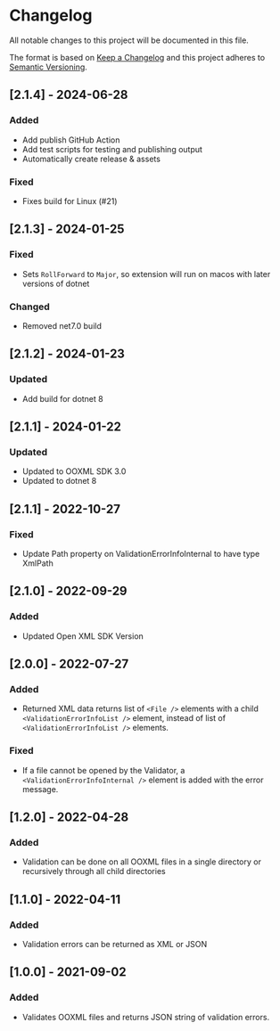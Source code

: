 # Changelog

All notable changes to this project will be documented in this file.

The format is based on [Keep a Changelog](http://keepachangelog.com/en/1.0.0/)
and this project adheres to [Semantic Versioning](http://semver.org/spec/v2.0.0.html).

## [2.1.4] - 2024-06-28

### Added
- Add publish GitHub Action
- Add test scripts for testing and publishing output
- Automatically create release & assets

### Fixed
- Fixes build for Linux (#21)

## [2.1.3] - 2024-01-25

### Fixed
- Sets `RollForward` to `Major`, so extension will run on macos with later versions of dotnet

### Changed
- Removed net7.0 build

## [2.1.2] - 2024-01-23

### Updated
- Add build for dotnet 8

## [2.1.1] - 2024-01-22

### Updated

- Updated to OOXML SDK 3.0
- Updated to dotnet 8

## [2.1.1] - 2022-10-27

### Fixed

- Update Path property on ValidationErrorInfoInternal to have type XmlPath

## [2.1.0] - 2022-09-29

### Added

- Updated Open XML SDK Version

## [2.0.0] - 2022-07-27

### Added

- Returned XML data returns list of `<File />` elements with a child `<ValidationErrorInfoList />` element, instead of list of `<ValidationErrorInfoList />` elements.

### Fixed

- If a file cannot be opened by the Validator, a `<ValidationErrorInfoInternal />` element is added with the error message.

## [1.2.0] - 2022-04-28

### Added

- Validation can be done on all OOXML files in a single directory or recursively through all child directories

## [1.1.0] - 2022-04-11

### Added

- Validation errors can be returned as XML or JSON

## [1.0.0] - 2021-09-02

### Added

- Validates OOXML files and returns JSON string of validation errors.

